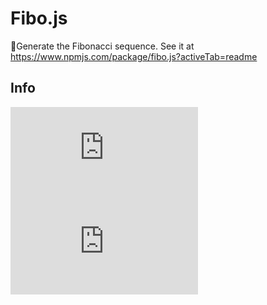 # Fibo.js
🚀Generate the Fibonacci sequence. See it at https://www.npmjs.com/package/fibo.js?activeTab=readme 

## Info 
![size](https://img.shields.io/bundlephobia/min/fibo.js?label=size&style=for-the-badge)
![vresion](https://img.shields.io/npm/v/fibo.js?label=version&style=for-the-badge)
